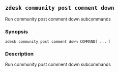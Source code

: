 ## `zdesk community post comment down`

Run community post comment down subcommands

### Synopsis

    zdesk community post comment down COMMAND[ ... ]

### Description

Run community post comment down subcommands

